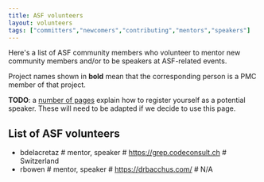 ```yaml
---
title: ASF volunteers
layout: volunteers
tags: ["committers","newcomers","contributing","mentors","speakers"]
---
```


Here's a list of ASF community members who volunteer to mentor new community members
and/or to be speakers at ASF-related events.

Project names shown in <strong>bold</strong> mean that the corresponding person
is a PMC member of that project.

**TODO**: a [number of pages](/tags/speakers.html) explain how to register yourself as a potential speaker.
These will need to be adapted if we decide to use this page.

## List of ASF volunteers

<!--
To add your name to this list, use the same 
format as other entries and keep the list sorted
alphabetically by ASF username. Adding location information
in the last field is optional, use N/A if you don't want
to add that info.

This data is combined with public ASF info found under
https://whimsy.apache.org/public/public_ldap_projects.json , 
by a Web Component loaded for this page.
-->

* bdelacretaz # mentor, speaker # https://grep.codeconsult.ch # Switzerland
* rbowen # mentor, speaker # https://drbacchus.com/ # N/A

<!-- test entries
* some_test_entries_follow_remove_when_this_is_merged
* invalidID # just testing # cyberspace
* bdelacretaz # duplicate, testing, no location field
* bdelacretaz
* bdelacretaz # 3rd copy, testing # with location
-->
